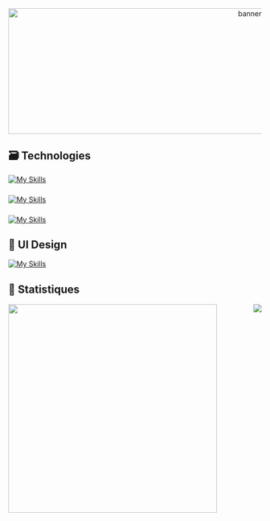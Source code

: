 <div align="center">
  <img src="https://media.tenor.com/zHi1yy-QyTUAAAAd/anime-train.gif" height="250" width="945" alt="banner"  />
</div>

## 🗃️ Technologies

[![My Skills](https://skillicons.dev/icons?i=symfony,wordpress,cs,lua,py,php&perline=6)](https://github.com/satmyx)

###

[![My Skills](https://skillicons.dev/icons?i=js,jquery,webpack,html,css,bootstrap,tailwind&perline=7)](https://github.com/satmyx)

###

[![My Skills](https://skillicons.dev/icons?i=mysql)](https://github.com/satmyx)

###

## 🎨 UI Design

[![My Skills](https://skillicons.dev/icons?i=figma,ai,ps,xd&perline=4)](https://github.com/satmyx)

## 🧮 Statistiques

<a href="https://github.com/satmyx/satmyx">
  <img align="left" width="415" src="https://github-readme-stats-84epz4g6d-satmyx.vercel.app/api?username=satmyx&show_icons=true&theme=dark&locale=fr"/>
</a>
<a href="https://github.com/satmyx/satmyx">
  <img align="right" src="https://github-readme-stats-woad-one-36.vercel.app/api/top-langs/?username=satmyx&layout=compact&theme=dark&locale=fr" />
</a>
